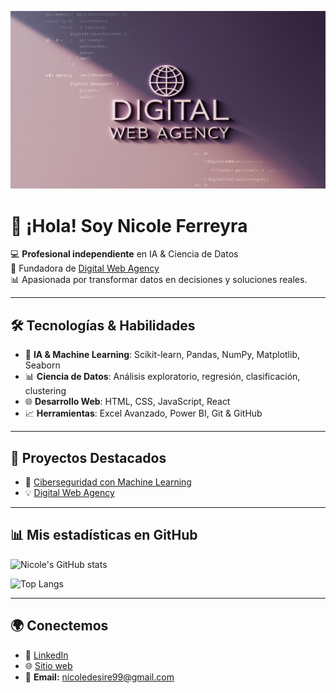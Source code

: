 <p align="center">
  <img src="https://raw.githubusercontent.com/nicole-d-ai/nicole-d-ai/refs/heads/main/CREAUN%7E1.JPE" alt="Banner Digital Web Agency" width="800"/> 
</p>

# 👋 ¡Hola! Soy **Nicole Ferreyra**  

💻 **Profesional independiente** en IA & Ciencia de Datos  
🚀 Fundadora de [Digital Web Agency](https://digitalwebagencyy.com/)  
📊 Apasionada por transformar datos en decisiones y soluciones reales.  

---

## 🛠️ Tecnologías & Habilidades

- 🤖 **IA & Machine Learning**: Scikit-learn, Pandas, NumPy, Matplotlib, Seaborn  
- 📊 **Ciencia de Datos**: Análisis exploratorio, regresión, clasificación, clustering  
- 🌐 **Desarrollo Web**: HTML, CSS, JavaScript, React  
- 📈 **Herramientas**: Excel Avanzado, Power BI, Git & GitHub  

---

## 📂 Proyectos Destacados

- 🔐 [Ciberseguridad con Machine Learning](https://github.com/nicole-d-ai/CyberSecurity-ML)   
- 💡 [Digital Web Agency](https://digitalwebagencyy.com/)  

---

## 📊 Mis estadísticas en GitHub

![Nicole's GitHub stats](https://github-readme-stats.vercel.app/api?username=nicole-d-ai&show_icons=true&theme=radical)

![Top Langs](https://github-readme-stats.vercel.app/api/top-langs/?username=nicole-d-ai&layout=compact&theme=radical)

---

## 🌍 Conectemos

- 💼 [LinkedIn](https://www.linkedin.com/in/nicole-ferreyra-663279219/)
- 🌐 [Sitio web](https://digitalwebagencyy.com/)  
- 📧 **Email:** nicoledesire99@gmail.com  

